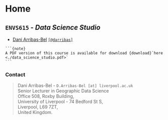 # Home
## `ENVS615` - *Data Science Studio*

- [Dani Arribas-Bel](https://darribas.org) [`[@darribas]`](https://twitter.com/darribas)

````{margin}
```{note}
A PDF version of this course is available for download {download}`here <./data_science_studio.pdf>`
```
````

### Contact

> Dani Arribas-Bel - `D.Arribas-Bel [at] liverpool.ac.uk`  
Senior Lecturer in Geographic Data Science  
Office 508, Roxby Building,  
University of Liverpool - 74 Bedford St S,  
Liverpool, L69 7ZT,  
United Kingdom.

